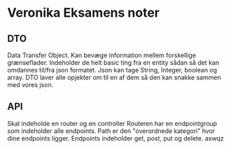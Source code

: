 # Veronika Eksamens noter

## DTO
Data Transfer Object. Kan bevæge information mellem forskellige grænseflader. Indeholder de helt basic ting fra en entity
sådan så det kan omdannes til/fra json formatet.
Json kan tage String, Integer, boolean og array. DTO laver alle opjekter om til en af dem så den kan snakke sammen med vores json.

## API
Skal indeholde en router og en controller
Routeren har en endpointgroup som indeholder alle endpoints. Path er den "overordnede kategori" hvor dine endpoints ligger. Endpoints indeholder
get, post, put og delete. aswqz

